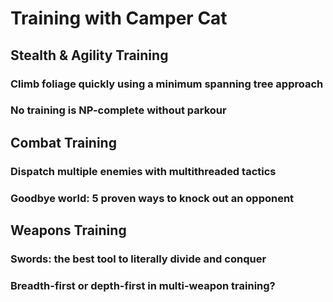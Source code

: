 # Training with Camper Cat

## Stealth & Agility Training

### Climb foliage quickly using a minimum spanning tree approach
### No training is NP-complete without parkour

## Combat Training

### Dispatch multiple enemies with multithreaded tactics
### Goodbye world: 5 proven ways to knock out an opponent

## Weapons Training

### Swords: the best tool to literally divide and conquer
### Breadth-first or depth-first in multi-weapon training?